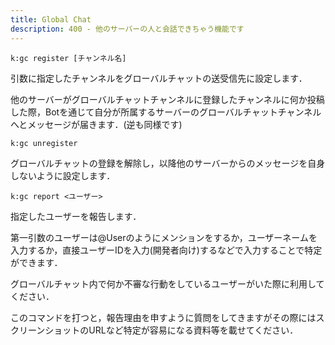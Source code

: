 ```yaml
---
title: Global Chat
description: 400 - 他のサーバーの人と会話できちゃう機能です
---
```


<command 
  name="gc register"
  :roles="[{name: 'サーバー管理者', color: 'orange'}, {name: 'サーバーOnly', color: 'green'}]"
  :usages="['k:gc register #グローバルチャット', 'k:gc register']">

<div>

  `k:gc register [チャンネル名]`

引数に指定したチャンネルをグローバルチャットの送受信先に設定します．

他のサーバーがグローバルチャットチャンネルに登録したチャンネルに何か投稿した際，Botを通じて自分が所属するサーバーのグローバルチャットチャンネルへとメッセージが届きます．(逆も同様です)

</div>

</command>

<command 
  name="gc unregister"
  :roles="[{name: 'サーバー管理者', color: 'orange'}, {name: 'サーバーOnly', color: 'green'}]"
  :usages="['k:gc unregister']">

<div>

  `k:gc unregister`

グローバルチャットの登録を解除し，以降他のサーバーからのメッセージを自身しないように設定します．

</div>

</command>

<command 
  name="gc report"
  :roles="[{name: '全員', color: 'blue'}]"
  :usages="['k:gc report @User', 'k:gc report 334017809090740224']">

<div>

  `k:gc report <ユーザー>`

指定したユーザーを報告します．

第一引数のユーザーは@Userのようにメンションをするか，ユーザーネームを入力するか，直接ユーザーIDを入力(開発者向け)するなどで入力することで特定ができます．

グローバルチャット内で何か不審な行動をしているユーザーがいた際に利用してください．

このコマンドを打つと，報告理由を申すように質問をしてきますがその際にはスクリーンショットのURLなど特定が容易になる資料等を載せてください．

</div>

</command>

